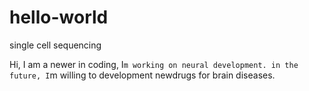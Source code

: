# hello-world
single cell sequencing 

Hi, I am a newer in coding, I`m working on neural development. in the future, I`m willing to development newdrugs for brain diseases.
